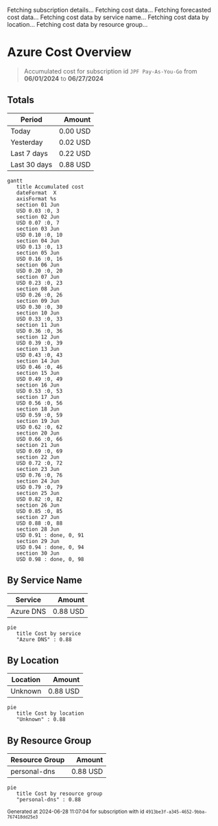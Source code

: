 Fetching subscription details...
Fetching cost data...
Fetching forecasted cost data...
Fetching cost data by service name...
Fetching cost data by location...
Fetching cost data by resource group...
# Azure Cost Overview

> Accumulated cost for subscription id `JPF Pay-As-You-Go` from **06/01/2024** to **06/27/2024**

## Totals

|Period|Amount|
|---|---:|
|Today|0.00 USD|
|Yesterday|0.02 USD|
|Last 7 days|0.22 USD|
|Last 30 days|0.88 USD|

```mermaid
gantt
   title Accumulated cost
   dateFormat  X
   axisFormat %s
   section 01 Jun
   USD 0.03 :0, 3
   section 02 Jun
   USD 0.07 :0, 7
   section 03 Jun
   USD 0.10 :0, 10
   section 04 Jun
   USD 0.13 :0, 13
   section 05 Jun
   USD 0.16 :0, 16
   section 06 Jun
   USD 0.20 :0, 20
   section 07 Jun
   USD 0.23 :0, 23
   section 08 Jun
   USD 0.26 :0, 26
   section 09 Jun
   USD 0.30 :0, 30
   section 10 Jun
   USD 0.33 :0, 33
   section 11 Jun
   USD 0.36 :0, 36
   section 12 Jun
   USD 0.39 :0, 39
   section 13 Jun
   USD 0.43 :0, 43
   section 14 Jun
   USD 0.46 :0, 46
   section 15 Jun
   USD 0.49 :0, 49
   section 16 Jun
   USD 0.53 :0, 53
   section 17 Jun
   USD 0.56 :0, 56
   section 18 Jun
   USD 0.59 :0, 59
   section 19 Jun
   USD 0.62 :0, 62
   section 20 Jun
   USD 0.66 :0, 66
   section 21 Jun
   USD 0.69 :0, 69
   section 22 Jun
   USD 0.72 :0, 72
   section 23 Jun
   USD 0.76 :0, 76
   section 24 Jun
   USD 0.79 :0, 79
   section 25 Jun
   USD 0.82 :0, 82
   section 26 Jun
   USD 0.85 :0, 85
   section 27 Jun
   USD 0.88 :0, 88
   section 28 Jun
   USD 0.91 : done, 0, 91
   section 29 Jun
   USD 0.94 : done, 0, 94
   section 30 Jun
   USD 0.98 : done, 0, 98
```

## By Service Name

|Service|Amount|
|---|---:|
|Azure DNS|0.88 USD|

```mermaid
pie
   title Cost by service
   "Azure DNS" : 0.88
```

## By Location

|Location|Amount|
|---|---:|
|Unknown|0.88 USD|

```mermaid
pie
   title Cost by location
   "Unknown" : 0.88
```

## By Resource Group

|Resource Group|Amount|
|---|---:|
|personal-dns|0.88 USD|

```mermaid
pie
   title Cost by resource group
   "personal-dns" : 0.88
```

<sup>Generated at 2024-06-28 11:07:04 for subscription with id `4913be3f-a345-4652-9bba-767418dd25e3`</sup>
